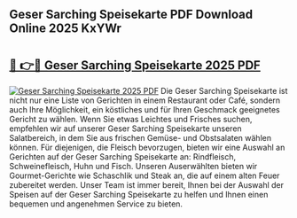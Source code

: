 ## Geser Sarching Speisekarte PDF Download Online 2025 KxYWr

# <h2><a href="http://gcbkm1d.nevu.top/?p=Geser+Sarching+Speisekarte">🔗 👉🔴 Geser Sarching Speisekarte 2025 PDF</a></h2>

[![Geser Sarching Speisekarte 2025 PDF](https://i.imgur.com/dBaPXMq.png)](http://gcbkm1d.nevu.top/?p=Geser+Sarching+Speisekarte)
Die Geser Sarching Speisekarte ist nicht nur eine Liste von Gerichten in einem Restaurant oder Café, sondern auch Ihre Möglichkeit, ein köstliches und für Ihren Geschmack geeignetes Gericht zu wählen. Wenn Sie etwas Leichtes und Frisches suchen, empfehlen wir auf unserer Geser Sarching Speisekarte unseren Salatbereich, in dem Sie aus frischen Gemüse- und Obstsalaten wählen können. Für diejenigen, die Fleisch bevorzugen, bieten wir eine Auswahl an Gerichten auf der Geser Sarching Speisekarte an: Rindfleisch, Schweinefleisch, Huhn und Fisch. Unseren Auserwählten bieten wir Gourmet-Gerichte wie Schaschlik und Steak an, die auf einem alten Feuer zubereitet werden. Unser Team ist immer bereit, Ihnen bei der Auswahl der Speisen auf der Geser Sarching Speisekarte zu helfen und Ihnen einen bequemen und angenehmen Service zu bieten.
